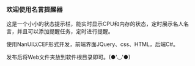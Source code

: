 ### 欢迎使用名言提醒器

这是一个小小的状态提示栏，能实时显示CPU和内存的状态，定时展示名人名言，并且可以添加提醒任务，定时进行提醒。

使用NanUI以CEF形式开发，前端界面JQuery、css、HTML，后端C#。

发布后将Web文件夹放到软件根目录即可。(●'◡'●)
